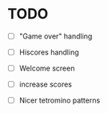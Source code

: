# TODO

- [ ] "Game over" handling
- [ ] Hiscores handling
- [ ] Welcome screen
- [ ] increase scores
- [ ] Nicer tetromino patterns


